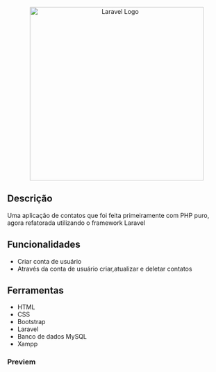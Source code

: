 <p align="center"><a href="https://laravel.com" target="_blank"><img src="https://raw.githubusercontent.com/laravel/art/master/logo-lockup/5%20SVG/2%20CMYK/1%20Full%20Color/laravel-logolockup-cmyk-red.svg" width="400" alt="Laravel Logo"></a></p>

## Descrição

Uma aplicação de contatos que foi feita primeiramente com PHP puro, agora refatorada utilizando o framework Laravel

## Funcionalidades

- Criar conta de usuário
- Através da conta de usuário criar,atualizar e deletar contatos

## Ferramentas

- HTML
- CSS
- Bootstrap
- Laravel
- Banco de dados MySQL
- Xampp

### Previem

